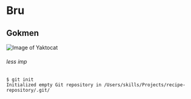 # Bru
## Gokmen

![Image of Yaktocat](https://octodex.github.com/images/yaktocat.png)

###### less imp


```
$ git init
Initialized empty Git repository in /Users/skills/Projects/recipe-repository/.git/
```
